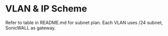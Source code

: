 # VLAN & IP Scheme
Refer to table in README.md for subnet plan.
Each VLAN uses /24 subnet, SonicWALL as gateway.
